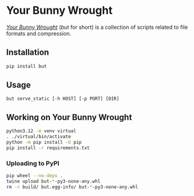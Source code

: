 # Your Bunny Wrought

[_Your Bunny Wrought_][git] (_but_ for short) is a collection of scripts
related to file formats and compression.

[git]: https://github.com/mvasilkov/your-bunny-wrought

## Installation

```bash
pip install but
```

## Usage

```
but serve_static [-h HOST] [-p PORT] [DIR]
```

## Working on Your Bunny Wrought

```bash
python3.12 -m venv virtual
. ./virtual/bin/activate
python -m pip install -U pip
pip install -r requirements.txt
```

### Uploading to PyPI

```bash
pip wheel --no-deps .
twine upload but-*-py3-none-any.whl
rm -r build/ but.egg-info/ but-*-py3-none-any.whl
```
